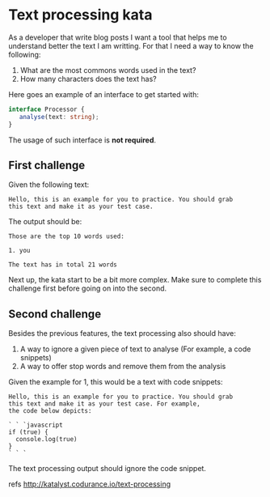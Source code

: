 # Text processing kata

As a developer that write blog posts I want a tool that
helps me to understand better the text I am writting. For that
I need a way to know the following:

1. What are the most commons words used in the text?
2. How many characters does the text has?

Here goes an example of an interface to get started with:

```typescript 
interface Processor {
   analyse(text: string);
}
```

The usage of such interface is **not required**.

## First challenge

Given the following text:

``` text
Hello, this is an example for you to practice. You should grab
this text and make it as your test case.
```

The output should be:

``` text
Those are the top 10 words used:

1. you

The text has in total 21 words
```

Next up, the kata start to be a bit more complex. Make sure to
complete this challenge first before going on into the second.

## Second challenge

Besides the previous features, the text processing also should have:

1. A way to ignore a given piece of text to analyse (For example, a code snippets)
2. A way to offer stop words and remove them from the analysis

Given the example for 1, this would be a text with code snippets:

``` text
Hello, this is an example for you to practice. You should grab
this text and make it as your test case. For example,
the code below depicts:

` ` `javascript
if (true) {
  console.log(true)
}
` ` `

```

The text processing output should ignore the code snippet.

refs http://katalyst.codurance.io/text-processing
